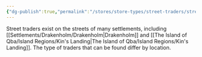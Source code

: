 ```yaml
---
{"dg-publish":true,"permalink":"/stores/store-types/street-traders/street-traders/"}
---
```


Street traders exist on the streets of many settlements, including [[Settlements/Drakenholm/Drakenholm\|Drakenholm]] and [[The Island of Qba/Island Regions/Kin's Landing\|The Island of Qba/Island Regions/Kin's Landing]]. The type of traders that can be found differ by location.